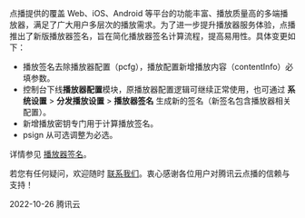 点播提供的覆盖 Web、iOS、Android 等平台的功能丰富、播放质量高的多端播放器，满足了广大用户多层次的播放需求。为了进一步提升播放器服务体验，点播推出了新版播放器签名，旨在简化播放器签名计算流程，提高易用性。具体变更如下：
- 播放签名去除播放器配置（pcfg），播放配置新增播放内容（contentInfo）必填参数。
- 控制台下线**播放器配置**模块，原播放器配置逻辑可继续正常使用，也可通过 **系统设置** > **分发播放设置** > **播放器签名** 生成新的签名（新签名包含播放器相关配置）。
- 新增播放密钥专门用于计算播放签名。
- psign 从可选调整为必选。

详情参见 [播放器签名](https://cloud.tencent.com/document/product/266/45554)。

若您有任何疑问，欢迎随时 [联系我们](https://cloud.tencent.com/document/product/266/19905)。衷心感谢各位用户对腾讯云点播的信赖与支持！

2022-10-26
腾讯云

